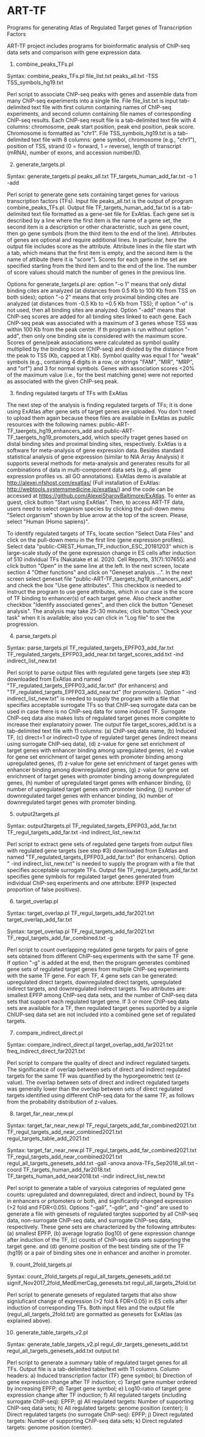 # ART-TF
Programs for generating Atlas of Regulated Target genes of Transcription Factors

ART-TF project includes programs for bioinformatic analysis of ChIP-seq data sets and comparison with 
gene expression data.

1. combine_peaks_TFs.pl

Syntax: combine_peaks_TFs.pl file_list.txt peaks_all.txt -TSS TSS_symbols_hg19.txt

Perl script to associate ChIP-seq peaks with genes and assemble data from many ChIP-seq experiments into a single file.
File file_list.txt is input tab-delimited text file with first column containing names of ChIP-seq experiments, and
second column containing file names of corresponding ChIP-seq results. Each ChIP-seq result file is a tab-delimited text file
with 4 columns: chromosome, peak start position, peak end position, peak score. Chromosome is formatted as "chr1". File
TSS_symbols_hg19.txt is a tab-delimited text file with 8 columns: gene symbol, chromosome (e.g., "chr1"), position of TSS,
strand (0 = forward, 1 = reverse), length of transcript (mRNA), number of exons, and accession number/ID.

2. generate_targets.pl

Syntax: generate_targets.pl peaks_all.txt TF_targets_human_add_far.txt -o 1 -add

Perl script to generate gene sets containing target genes for various transcription factors (TFs). 
Input file peaks_all.txt is the output of program
combine_peaks_TFs.pl. Output file TF_targets_human_add_far.txt is a tab-delimited text file formatted as a gene-set file
for ExAtlas. Each gene set is described by a line where the first item is the name of a gene set, the second item is a 
description or other characteristic, such as gene count, then go gene symbols (from the third item to the end of the 
line). Attributes of genes are optional and require additional lines. In particular, here the output file includes score
as the attribute. Attribute lines in the file start wth a tab, which means that the first item is empty, and the second 
item is the name of attibute (here it is "score"). Scores for each gene in the set are specified starting from the third
item and to the end of the line. The number of score values should match the number of genes in the previous line.

Options for generate_targets.pl are: option "-o 1" means that only distal binding cites are analyzed (at distances 
from 0.5 Kb to 100 Kb from TSS on both sides); option "-o 2" means that only proximal binding cites are analyzed (at distances 
from -0.5 Kb to +0.5 Kb from TSS); if option "-o" is not used, then all binding sites are analyzed. Option "-add" means
that ChIP-seq scores are added for all binding sites linked to each gene. Each ChIP-seq peak was associated with a 
maximum of 3 genes whose TSS was within 100 Kb from the peak center. If th program is run without option "-add", then 
only one binding site is considered with the maximum score. Scores of gene/peak associations were calculated 
as symbol quality multiplied by the binding score (ChIP-seq) and divided by the distance from the peak to TSS 
(Kb, capped at 1 Kb). Symbol quality was equal 1 for "weak" symbols (e.g., containing 4 digits in a row, or strings 
"FAM", "MIR", "MRP", and "orf") and 3 for normal symbols. Genes with association scores <20% of the maximum value 
(i.e., for the best matching gene) were not reported as associated with the given ChIP-seq peak. 

3. finding regulated targets of TFs with ExAtlas

The next step of the analysis is finding regulated targets of TFs; it is done using ExAtlas after gene 
sets of target genes are uploaded. You don't need to
upload them again because these files are available in ExAtlas as public resources with the following names:
public-ART-TF_taergets_hg19_enhancers_add and public-ART-TF_taergets_hg19_promoters_add, which specify traget genes
based on distal binding sites and proximal binding sites, respectively. ExAtlas is a software for meta-analysis
of gene expression data. Besides standard statistical analysis of gene expression (similar to NIA Array Analysis) 
it supports several methods for meta-analysis and generates results for all combinations of data in 
multi-component data sets (e.g., all gene expression profiles vs. all GO annotations). ExAtlas demo is available 
at http://alexei.nfshost.com/exatlas/ (Full installation of ExAtlas: http://webtools.systemsmedicine.jp/exatlas/) and the code can be accessed at 
https://github.com/AlexeiSharovBaltimore/ExAtlas. To enter as guest, click button "Start using ExAtlas". Then, to access 
ART-TF data, users need to select organism species by clicking the pull-down menu "Select organism" shown by blue 
arrow at the top of the screen. Please, select "Human (Homo sapiens)".

To identify regulated targets of TFs, locate section "Select Data Files" and click on the pull-down menu in the first
line (gene expression profiles). Select data "public-CREST_Human_TF_induction_ESC_20181203" which is large-scale
study of the gene expression change in ES cells after induction of 510 individual TFs (Nakatake et al. 2020. Cell Reports,
31(7):107655) and click button "Open" in the same line at the left. In the next screen, locate section 4 "Other functions"
and click on "Geneset analysis ...". In the next screen select geneset file "public-ART-TF_taergets_hg19_enhancers_add"
and check the box "Use gene attributes". This checkbox is needed to instruct the program to use gene attributes, which
in our case is the score of TF binding to enhancer(s) of each target gene. Also check another checkbox "Identify 
associated genes", and then click the button "Geneset analysis". The analysis may take 25-30 minutes; click button
"Check your task" when it is available; also you can click in "Log file" to see the progression.

4. parse_targets.pl

Syntax: parse_targets.pl TF_regulated_targets_EPFP03_add_far.txt TF_regulated_targets_EPFP03_add_near.txt target_scores_add.txt -ind indirect_list_new.txt

Perl script to parse output files with regulated gene targets (see step #3) downloaded from ExAtlas and named 
"TF_regulated_targets_EPFP03_add_far.txt" (for enhancers) and "TF_regulated_targets_EPFP03_add_near.txt" (for promoters).
Option " -ind indirect_list_new.txt" is needed to supply the program with a file that specifies acceptable surrogate TFs
so that ChIP-seq surrogate data can be used in case there is no ChIP-seq data for some induced TF. Surrogate ChIP-seq data
also makes lists of regulated target genes more complete to increase their explanatoiry power.
The output file target_scores_add.txt is a tab-delimited text file with 11 columns: (a) ChIP-seq data name, (b) Induced TF,
(c) direct=1 or indirect=0 type of regulated target genes (indirect means using surrogate ChIP-seq data), (d) z-value for
gene set enrichment of target genes with enhancer binding among upregulated genes, (e) z-value for gene set enrichment 
of target genes with promoter binding among upregulated genes, (f) z-value for gene set enrichment of target genes with 
enhancer binding among downregulated genes, (g) z-value for gene set enrichment of target genes with promoter binding 
among downpregulated genes, (h) number of upregulated target genes with enhancer binding, (i) number of upregulated 
target genes with promoter binding, (j) number of downregulated target genes with enhancer binding, (k) number of 
downregulated target genes with promoter binding.

5. output2targets.pl

Syntax: output2targets.pl TF_regulated_targets_EPFP03_add_far.txt TF_regul_targets_add_far.txt -ind indirect_list_new.txt

Perl script to extract gene sets of regulated gene targets from output files with regulated gene targets (see step #3)
downloaded from ExAtlas and named "TF_regulated_targets_EPFP03_add_far.txt" (for enhancers). Option 
" -ind indirect_list_new.txt" is needed to supply the program with a file that specifies acceptable surrogate TFs.
Output file TF_regul_targets_add_far.txt specifies gene symbols for regulated target genes generated from individual
ChIP-seq experiments and one attribute: EPFP (expected proportion of false positives). 

6. target_overlap.pl

Syntax: target_overlap.pl TF_regul_targets_add_far2021.txt target_overlap_add_far.txt

Syntax: target_overlap.pl TF_regul_targets_add_far2021.txt TF_regul_targets_add_far_combined.txt -g

Perl script to count overlapping regulated gene targets for pairs of gene sets obtained from different ChIP-seq
experiments with the same TF gene. If option "-g" is added at the end, then the program generates combined gene sets
of regulated target genes from multiple ChIP-seq experiments with the same TF gene. For each TF, 4 gene sets can be
generated: upregulated direct targets, downregulated direct targets, upregulated indirect targets, and downregulated
indirect targets. Two attributes are: smallest EPFP among ChIP-seq data sets, and the number of ChIP-seq data sets that
support each regulated target gene. If 3 or more ChIP-seq data sets are available for a TF, then regulated target 
genes suported by a signle ChIUP-seq data set are not included into a combined gene set of regulated targets.

7. compare_indirect_direct.pl

Syntax: compare_indirect_direct.pl target_overlap_add_far2021.txt freq_indirect_direct_far2021.txt

Perl script to compare the quality of direct and indirect regulated targets. The significance of overlap between sets 
of direct and indirect regulated targets for the same TF was quantified by the hyporgeometric test (z-value). The 
overlap between sets of direct and indirect regulated targets was generally lower than the overlap between sets of 
direct regulated targets identified using different ChIP-seq data for the same TF, as follows from the probability 
distribution of z-values.

8. target_far_near_new.pl

Syntax: target_far_near_new.pl TF_regul_targets_add_far_combined2021.txt TF_regul_targets_add_near_combined2021.txt regul_targets_table_add_2021.txt

Syntax: target_far_near_new.pl TF_regul_targets_add_far_combined2021.txt TF_regul_targets_add_near_combined2021.txt regul_all_targets_genesets_add.txt -gall -anova anova-TFs_Sep2018_all.txt -coord TF_targets_human_add_far2018.txt TF_targets_human_add_near2018.txt -indir indirect_list_new.txt

Perl script to generate a table of varyoius categories of regulated gene counts: upregulated and downregulated, direct and indirect,
bound by TFs in enhancers or prtomoters or both, and significantly changed expression (>2 fold and FDR<0.05). Options "-gall",
"-gdir", and "-gind" are used to generate a file with genesets of regulated targtes supported by all ChIP-seq data, non-surrogate
ChIP-seq data, and surrogate ChIP-seq data, respectively. These gene sets are characterized by the following attributes:
(a) smallest EPFP, (b) average logratio (log10) of gene expression channge after induction of the TF, (c) counts of ChIP-seq
data sets supporting the target gene. and (d) genome position of the best binding site of the TF (hg19) or a pair of binding sites
one in enhancer and another in promoter.

9. count_2fold_targets.pl

Syntax: count_2fold_targets.pl regul_all_targets_genesets_add.txt signif_Nov2017_2fold_MedEmerCag_genesets.txt regul_all_targets_2fold.txt

Perl script to generate genesets of regulated targets that also show signiuficant change of expression (>2 fold & FDR<0.05)
in ES cells after induction of corresponding TFs. Both input files and the output file (regul_all_targets_2fold.txt) are
gormatted as genesets for ExAtlas (as explained above).

10. generate_table_targets_v2.pl

Syntax: generate_table_targets_v2.pl regul_dir_targets_genesets_add.txt regul_all_targets_genesets_add.txt output.txt

Perl script to generate a summary table of regulated target genes for all TFs. Output file is a tab-delimited table/text
with 11 columns. Column headers: a) Induced transcription factor (TF) gene symbol; b) Direction of gene expression 
change after TF induction; c) Target gene number ordered by increasing EPFP; d) Target gene symbol; e) Log10-ratio of
target gene expression change after TF induction; f) All regulated targets (including surrogate ChIP-seq): EPFP; 
g) All regulated targets: Number of supporting ChIP-seq data sets; h) All regulated targets: genome position (center); 
i) Direct regulated targets (no surrogate ChIP-seq): EPFP; j) Direct regulated targets: Number of supporting ChIP-seq
data sets; k) Direct regulated targets: genome position (center).


